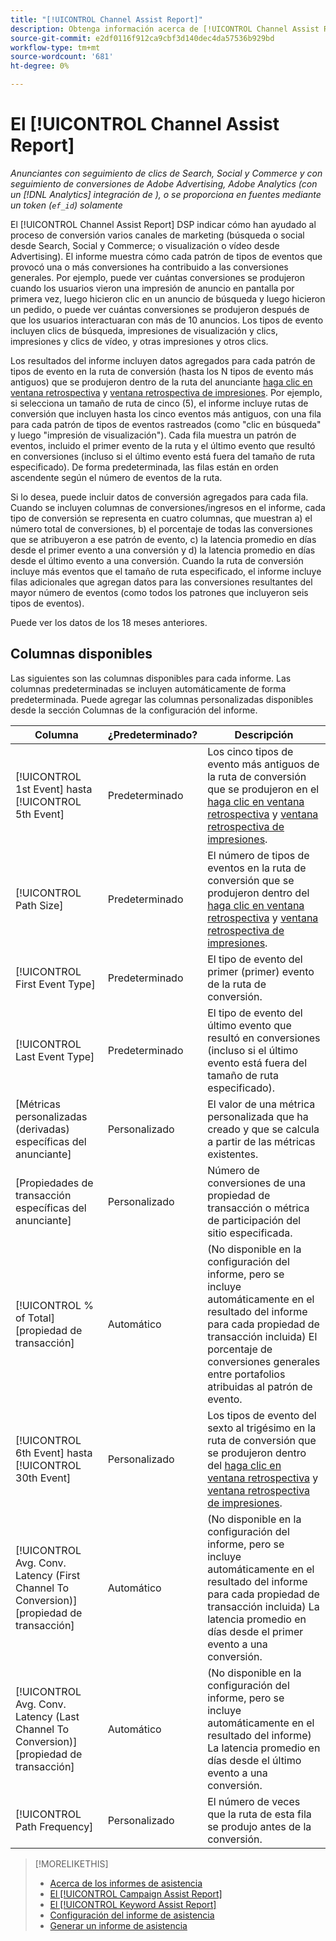 ```yaml
---
title: "[!UICONTROL Channel Assist Report]"
description: Obtenga información acerca de [!UICONTROL Channel Assist Report].
source-git-commit: e2df0116f912ca9cbf3d140dec4da57536b929bd
workflow-type: tm+mt
source-wordcount: '681'
ht-degree: 0%

---
```


# El [!UICONTROL Channel Assist Report]

*Anunciantes con seguimiento de clics de Search, Social y Commerce y con seguimiento de conversiones de Adobe Advertising, Adobe Analytics (con un [!DNL Analytics] integración de ), o se proporciona en fuentes mediante un token (`ef_id`) solamente*

El [!UICONTROL Channel Assist Report] DSP indicar cómo han ayudado al proceso de conversión varios canales de marketing (búsqueda o social desde Search, Social y Commerce; o visualización o vídeo desde Advertising). El informe muestra cómo cada patrón de tipos de eventos que provocó una o más conversiones ha contribuido a las conversiones generales. Por ejemplo, puede ver cuántas conversiones se produjeron cuando los usuarios vieron una impresión de anuncio en pantalla por primera vez, luego hicieron clic en un anuncio de búsqueda y luego hicieron un pedido, o puede ver cuántas conversiones se produjeron después de que los usuarios interactuaran con más de 10 anuncios. Los tipos de evento incluyen clics de búsqueda, impresiones de visualización y clics, impresiones y clics de vídeo, y otras impresiones y otros clics. <!-- [DSP metrics may show up as "Other Path Length (<length>)" or empty; we're supposed to fill in more values for DSP at some point.] -->

Los resultados del informe incluyen datos agregados para cada patrón de tipos de evento en la ruta de conversión (hasta los N tipos de evento más antiguos) que se produjeron dentro de la ruta del anunciante [haga clic en ventana retrospectiva](/help/search-social-commerce/glossary.md#c-d) y [ventana retrospectiva de impresiones](/help/search-social-commerce/glossary.md#i-j). Por ejemplo, si selecciona un tamaño de ruta de cinco (5), el informe incluye rutas de conversión que incluyen hasta los cinco eventos más antiguos, con una fila para cada patrón de tipos de eventos rastreados (como &quot;clic en búsqueda&quot; y luego &quot;impresión de visualización&quot;). Cada fila muestra un patrón de eventos, incluido el primer evento de la ruta y el último evento que resultó en conversiones (incluso si el último evento está fuera del tamaño de ruta especificado). De forma predeterminada, las filas están en orden ascendente según el número de eventos de la ruta.

Si lo desea, puede incluir datos de conversión agregados para cada fila. Cuando se incluyen columnas de conversiones/ingresos en el informe, cada tipo de conversión se representa en cuatro columnas, que muestran a) el número total de conversiones, b) el porcentaje de todas las conversiones que se atribuyeron a ese patrón de evento, c) la latencia promedio en días desde el primer evento a una conversión y d) la latencia promedio en días desde el último evento a una conversión. Cuando la ruta de conversión incluye más eventos que el tamaño de ruta especificado, el informe incluye filas adicionales que agregan datos para las conversiones resultantes del mayor número de eventos (como todos los patrones que incluyeron seis tipos de eventos).

Puede ver los datos de los 18 meses anteriores.

## Columnas disponibles

Las siguientes son las columnas disponibles para cada informe. Las columnas predeterminadas se incluyen automáticamente de forma predeterminada. Puede agregar las columnas personalizadas disponibles desde la sección Columnas de la configuración del informe.

| Columna | ¿Predeterminado? | Descripción |
| ---- | ---- | ---- |
| [!UICONTROL 1st Event] hasta [!UICONTROL 5th Event] | Predeterminado | Los cinco tipos de evento más antiguos de la ruta de conversión que se produjeron en el [haga clic en ventana retrospectiva](/help/search-social-commerce/glossary.md#c-d) y [ventana retrospectiva de impresiones](/help/search-social-commerce/glossary.md#i-j). |
| [!UICONTROL Path Size] | Predeterminado | El número de tipos de eventos en la ruta de conversión que se produjeron dentro del [haga clic en ventana retrospectiva](/help/search-social-commerce/glossary.md#c-d) y [ventana retrospectiva de impresiones](/help/search-social-commerce/glossary.md#i-j). |
| [!UICONTROL First Event Type] | Predeterminado | El tipo de evento del primer (primer) evento de la ruta de conversión. |
| [!UICONTROL Last Event Type] | Predeterminado | El tipo de evento del último evento que resultó en conversiones (incluso si el último evento está fuera del tamaño de ruta especificado). |
| \[Métricas personalizadas (derivadas) específicas del anunciante\] | Personalizado | El valor de una métrica personalizada que ha creado y que se calcula a partir de las métricas existentes. |
| \[Propiedades de transacción específicas del anunciante\] | Personalizado | Número de conversiones de una propiedad de transacción o métrica de participación del sitio especificada. |
| [!UICONTROL % of Total] \[propiedad de transacción\] | Automático | (No disponible en la configuración del informe, pero se incluye automáticamente en el resultado del informe para cada propiedad de transacción incluida) El porcentaje de conversiones generales entre portafolios atribuidas al patrón de evento. |
| [!UICONTROL 6th Event] hasta [!UICONTROL 30th Event] | Personalizado | Los tipos de evento del sexto al trigésimo en la ruta de conversión que se produjeron dentro del [haga clic en ventana retrospectiva](/help/search-social-commerce/glossary.md#c-d) y [ventana retrospectiva de impresiones](/help/search-social-commerce/glossary.md#i-j). |
| [!UICONTROL Avg. Conv. Latency (First Channel To Conversion)] \[propiedad de transacción\] | Automático | (No disponible en la configuración del informe, pero se incluye automáticamente en el resultado del informe para cada propiedad de transacción incluida) La latencia promedio en días desde el primer evento a una conversión. |
| [!UICONTROL Avg. Conv. Latency (Last Channel To Conversion)] \[propiedad de transacción\] | Automático | (No disponible en la configuración del informe, pero se incluye automáticamente en el resultado del informe) La latencia promedio en días desde el último evento a una conversión. |
| [!UICONTROL Path Frequency] | Personalizado | El número de veces que la ruta de esta fila se produjo antes de la conversión. |

<table style="table-layout:auto">

>[!MORELIKETHIS]
>
>* [Acerca de los informes de asistencia](assist-report-about.md)
>* [El [!UICONTROL Campaign Assist Report]](campaign-assist-report.md)
>* [El [!UICONTROL Keyword Assist Report]](keyword-assist-report.md)
>* [Configuración del informe de asistencia](assist-report-settings.md)
>* [Generar un informe de asistencia](assist-report-generate.md)
